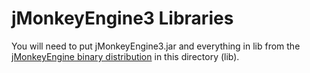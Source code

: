 jMonkeyEngine3 Libraries
========================

You will need to put jMonkeyEngine3.jar and everything in lib from the
[jMonkeyEngine binary distribution](http://jmonkeyengine.org/wiki/) in
this directory (lib).
